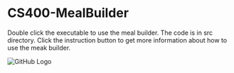 # CS400-MealBuilder
Double click the executable to use the meal builder. The code is in src directory. Click the instruction button to get more information about how to use the meak builder.

![GitHub Logo](/images/logo.png)
